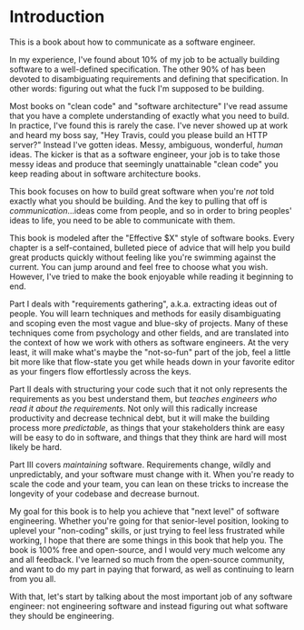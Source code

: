 # Introduction

This is a book about how to communicate as a software engineer.

In my experience, I've found about 10% of my job to be actually building software to a well-defined specification.
The other 90% of has been devoted to disambiguating requirements and defining that specification. In other words:
figuring out what the fuck I'm supposed to be building.

Most books on "clean code" and "software architecture" I've read assume that you have a complete understanding of
exactly what you need to build. In practice, I've found this is rarely the case. I've never showed up at work and
heard my boss say, "Hey Travis, could you please build an HTTP server?" Instead I've gotten ideas. Messy, ambiguous,
wonderful, _human_ ideas. The kicker is that as a
software engineer, your job is to take those messy ideas and produce that seemingly unattainable "clean code" you
keep reading about in software architecture books.

This book focuses on how to build great software when you're _not_ told exactly what you should be building. And the
key to pulling that off is _communication_...ideas come from people, and so in order to bring peoples' ideas to life, you need to be able to communicate with them.

This book is modeled after the "Effective $X" style of software books. Every chapter is a self-contained, bulleted
piece of advice that will help you build great products quickly without feeling like you're swimming against the
current. You can jump around and feel free to choose what you wish. However, I've tried to make the book enjoyable while reading it beginning to end.

Part I deals with "requirements gathering", a.k.a. extracting ideas out of people. You will learn techniques and
methods for easily disambiguating and scoping even the most vague and blue-sky of projects. Many of these techniques
come from psychology and other fields, and are translated into the context of how we work with others as software
engineers. At the very least, it will make what's maybe the "not-so-fun" part of the job, feel a little bit more
like that flow-state you get while heads down in your favorite editor as your fingers flow effortlessly across the
keys.

Part II deals with structuring your code such that it not only represents the requirements as you best understand
them, but _teaches engineers who read it about the requirements_. Not only will this radically increase
productivity and decrease technical debt, but it will make the building process more _predictable_, as things that
your stakeholders think are easy will be easy to do in software, and things that they think are hard will most likely
be hard.

Part III covers _maintaining_ software. Requirements change, wildly and unpredictably, and your software must change
with it. When you're ready to scale the code and your team, you can lean on these tricks to increase the longevity of
your codebase and decrease burnout.

My goal for this book is to help you achieve that "next level" of software engineering. Whether you're going for that
senior-level position, looking to uplevel your "non-coding" skills, or just trying to feel less frustrated while
working, I hope that there are some things in this book that help you. The book is 100% free and open-source, and I
would very much welcome any and all feedback. I've learned so much from the open-source community, and want to do my
part in paying that forward, as well as continuing to learn from you all.

With that, let's start by talking about the most important job of any software engineer: not engineering software and instead
figuring out what software they should be engineering.
